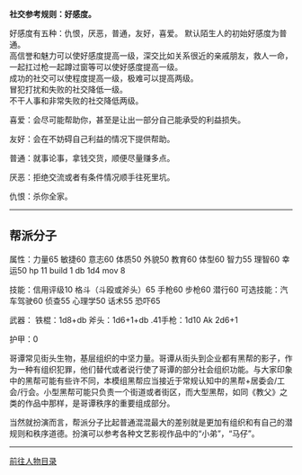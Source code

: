
**社交参考规则：好感度。**

好感度有五种：仇恨，厌恶，普通，友好，喜爱。
默认陌生人的初始好感度为普通。  
高信誉和魅力可以使好感度提高一级，深交比如关系很近的亲戚朋友，救人一命，一起扛过枪一起蹲过窗等可以使好感度提高一级。  
成功的社交可以使程度提高一级，极难可以提高两级。  
冒犯打扰和失败的社交降低一级。  
不干人事和非常失败的社交降低两级。  

喜爱：会尽可能帮助你，甚至是让出一部分自己能承受的利益损失。

友好：会在不妨碍自己利益的情况下提供帮助。

普通：就事论事，拿钱交货，顺便尽量赚多点。

厌恶：拒绝交流或者有条件情况顺手往死里坑。

仇恨：杀你全家。

---
## 帮派分子

属性：力量65 敏捷60 意志60 体质50 外貌50 教育60 体型60 智力55 理智60 幸运50 hp 11 build 1 db 1d4 mov 8

技能：信用评级10 格斗（斗殴或斧头）65 手枪60 步枪60 潜行60
可选技能：汽车驾驶60 侦查55 心理学50 话术55 恐吓65

武器：
铁棍：1d8+db
斧头：1d6+1+db
.41手枪：1d10
Ak 2d6+1

护甲：0

哥谭常见街头生物，基层组织的中坚力量。哥谭从街头到企业都有黑帮的影子，作为一种有组织犯罪，他们替代或者说行使了哥谭的部分社会组织功能。与大家印象中的黑帮可能有些许不同，本模组黑帮应当接近于常规认知中的黑帮+居委会/工会/行会。小型黑帮可能只负责一个街道或者街区，而大型黑帮，如同《教父》之类的作品中那样，是哥谭秩序的重要组成部分。

当然就扮演而言，帮派分子比起普通混混最大的差别就是更加有组织和有自己的潜规则和秩序道德。扮演可以参考各种文艺影视作品中的“小弟”，“马仔”。


---

[前往人物目录](../人物目录.md)
